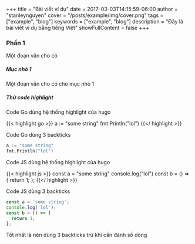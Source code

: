 +++
title = "Bài viết ví dụ"
date = 2017-03-03T14:15:59-06:00
author = "stanleynguyen"
cover = "/posts/example/img/cover.png"
tags = ["example", "blog"]
keywords = ["example", "blog"]
description = "Đây là bài viết ví dụ bằng tiếng Việt"
showFullContent = false
+++

### Phần 1

Một đoạn văn cho có

##### Mục nhỏ 1

Một đoạn văn cho có cho mục nhỏ 1

##### Thử code highlight

Code Go dùng hệ thống highlight của hugo

{{< highlight go >}}
a := "some string"
fmt.Println("lol")
{{</ highlight >}}

Code Go dùng 3 backticks

```go
a := "some string"
fmt.Println("lol")
```

Code JS dùng hệ thống highlight của hugo

{{< highlight js >}}
const a = "some string"
console.log("lol")
const b = () => { return 1; };
{{</ highlight >}}

Code JS dùng 3 backticks

```js
const a = 'some string';
console.log('lol');
const b = () => {
  return 1;
};
```

Tốt nhất là nên dùng 3 backticks trừ khi cần đánh số dòng

